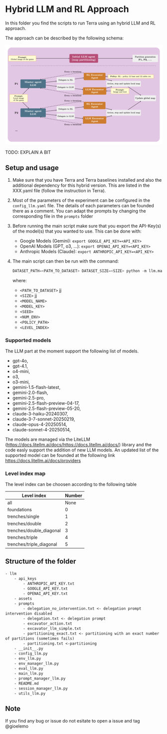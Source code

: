 # Hybrid LLM and RL Approach

In this folder you find the scripts to run Terra using an hybrid LLM and RL approach.

The approach can be described by the following schema:

![image info](assets/VLM_Schema.png)

TODO: EXPLAIN A BIT

## Setup and usage
1. Make sure that you have Terra and Terra baselines installed and also the additional dependency for this hybrid version. This are listed in the XXX.yaml file (follow the instruction in Terra).

2. Most of the parameters of the experiment can be configured in the `config_llm.yaml` file. The details of each parameters can be founded there as a comment. You can adapt the prompts by changing the corresponding file in the `prompts` folder

3. Before running the main script make sure that you export the API-Key(s) of the model(s) that you wanted to use. This can be done with:
    - Google Models (Gemini): `export GOOGLE_API_KEY=<API_KEY>`
    - OpenAI Models (GPT, o3, ...): `export OPENAI_API_KEY=<API_KEY>`
    - Anthropic Models (Claude): `export ANTHROPIC_API_KEY=<API_KEY>`

4. The main script can then be run with the command:
    ```python
    DATASET_PATH=<PATH_TO_DATASET> DATASET_SIZE=<SIZE> python -m llm.main_llm --model_name <MODEL_NAME> --model_key <MODEL_KEY> --num_timesteps <STEPS> -s <SEED> -n <NUM_ENV> -run <POLICY_PATH> --level_index <LEVEL_INDEX>
    ```
    where:
    - `<PATH_TO_DATASET>` jj
    - `<SIZE>` jj
    - `<MODEL_NAME>`
    - `<MODEL_KEY>`
    - `<SEED>`
    - `<NUM_ENV>`
    - `<POLICY_PATH>`
    - `<LEVEL_INDEX>`

### Supported models

The LLM part at the moment support the following list of models.

- gpt-4o, 
- gpt-4.1, 
- o4-mini, 
- o3, 
- o3-mini, 
- gemini-1.5-flash-latest, 
- gemini-2.0-flash, 
- gemini-2.5-pro,
- gemini-2.5-flash-preview-04-17, 
- gemini-2.5-flash-preview-05-20,
- claude-3-haiku-20240307, 
- claude-3-7-sonnet-20250219,
- claude-opus-4-20250514,
- claude-sonnet-4-20250514,		

The models are managed via the LiteLLM (https://docs.litellm.ai/docs/https://docs.litellm.ai/docs/) library and the code easly support the addition of new LLM models.
An updated list of the supported model can be founded at the following link https://docs.litellm.ai/docs/providers 


### Level index map

The level index can be choosen according to the following table

| Level index                   | Number |
| --------                      | ------- |
| all                           | None    |
| foundations                   | 0 |
| trenches/single               | 1 |
| trenches/double               | 2 |
| trenches/double_diagonal      | 3 |
| trenches/triple               | 4 |
| trenches/triple_diagonal      | 5 |

## Structure of the folder

```
- llm
    - api_keys
        - ANTHROPIC_API_KEY.txt
        - GOOGLE_API_KEY.txt
        - OPENAI_API_KEY.txt
    - assets
    - prompts
        - delegation_no_intervention.txt <- delegation prompt intervention disabled
        - delegation.txt <- delegation prompt
        - excavator_action.txt
        - excavator_llm_simple.txt
        - partitioning_exact.txt <- partitioning with an exact number of partitions (sometimes fails)
        - partitioning.txt <-partitioning
    - __init__.py
    - config_llm.py
    - env_llm.py
    - env_manager_llm.py
    - eval_llm.py
    - main_llm.py
    - prompt_manager_llm.py
    - README.md
    - session_manager_llm.py
    - utils_llm.py
```

## Note
If you find any bug or issue do not esitate to open a issue and tag @gioelemo 
